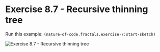 # Exercise 8.7 - Recursive thinning tree

Run this example: `(nature-of-code.fractals.exercise-7:start-sketch)`

![Exercise 8.7 - Recursive thinning
tree](/screenshots/Exercise%208.7%20-%20Recursive%20thinning%20tree.gif)
